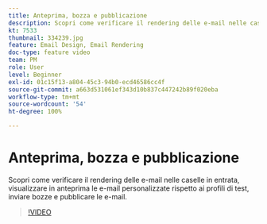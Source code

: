 ```yaml
---
title: Anteprima, bozza e pubblicazione
description: Scopri come verificare il rendering delle e-mail nelle caselle in entrata, visualizzare in anteprima le e-mail personalizzate rispetto ai profili di test, inviare bozze e pubblicare le e-mail.
kt: 7533
thumbnail: 334239.jpg
feature: Email Design, Email Rendering
doc-type: feature video
team: PM
role: User
level: Beginner
exl-id: 01c15f13-a804-45c3-94b0-ecd46586cc4f
source-git-commit: a663d531061ef343d10b837c447242b89f020eba
workflow-type: tm+mt
source-wordcount: '54'
ht-degree: 100%

---
```


# Anteprima, bozza e pubblicazione

Scopri come verificare il rendering delle e-mail nelle caselle in entrata, visualizzare in anteprima le e-mail personalizzate rispetto ai profili di test, inviare bozze e pubblicare le e-mail.

>[!VIDEO](https://video.tv.adobe.com/v/334239?quality=12)
